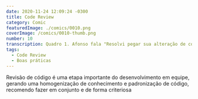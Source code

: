 ```yaml
---
date: 2020-11-24 12:09:24 -0300
title: Code Review
category: Comic
featuredImage: ./comics/0010.png
coverImage: /comics/0010-thumb.png
number: 10
transcription: Quadro 1. Afonso fala "Resolvi pegar sua alteração de código para revisar, só uma dúvida". Quadro 2. Msone animada Afonso fala "Você quer que eu aprove?". Quadro 3. Msone chocada Afonso fala "Ou realmente aponte todas as melhoras que você precisa fazer?".
tags:
  - Code Review
  - Boas práticas
---
```


Revisão de código é uma etapa importante do desenvolvimento em equipe, gerando uma homogenização de conhecimento e padronização de código, recomendo fazer em conjunto e de forma criteriosa
